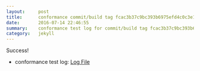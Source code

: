 ```yaml
---
layout:     post
title:      conformance commit/build tag fcac3b37c9bc393b6975efd4c0c3e18f9facb968
date:       2016-07-14 22:46:55
summary:    conformance test log for commit/build tag fcac3b37c9bc393b6975efd4c0c3e18f9facb968.
category:   jekyll
---
```


Success!

- conformance test log: [Log File](http://s3-us-west-2.amazonaws.com/kraken-e2e-logs/conformance/kraken_fcac3b37c9bc393b6975efd4c0c3e18f9facb968/build-log.txt)
